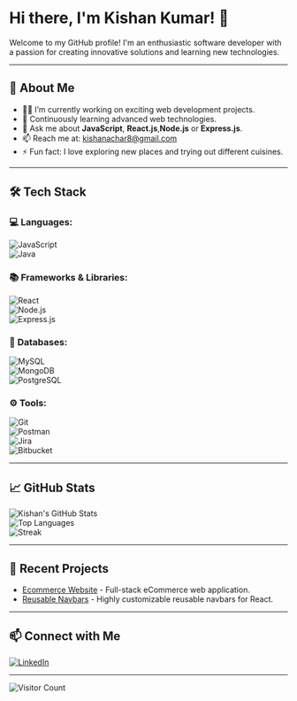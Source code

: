 # Hi there, I'm Kishan Kumar! 👋

Welcome to my GitHub profile! I'm an enthusiastic software developer with a passion for creating innovative solutions and learning new technologies.  

---

## 🚀 About Me  
- 👨‍💻 I’m currently working on exciting web development projects.  
- 🌱 Continuously learning advanced web technologies.  
- 💬 Ask me about **JavaScript**, **React.js**,**Node.js** or **Express.js**.  
- 📫 Reach me at: [kishanachar8@gmail.com](mailto:kishanachar8@gmail.com)  
- ⚡ Fun fact: I love exploring new places and trying out different cuisines.  

---

## 🛠️ Tech Stack
### 💻 **Languages:**  
![JavaScript](https://img.shields.io/badge/JavaScript-F7DF1E?style=flat-square&logo=javascript&logoColor=black)  
![Java](https://img.shields.io/badge/Java-007396?style=flat-square&logo=java&logoColor=white)  

### 📚 **Frameworks & Libraries:**  
![React](https://img.shields.io/badge/React-61DAFB?style=flat-square&logo=react&logoColor=black)  
![Node.js](https://img.shields.io/badge/Node.js-339933?style=flat-square&logo=node.js&logoColor=white)  
![Express.js](https://img.shields.io/badge/Express.js-000000?style=flat-square&logo=express&logoColor=white)  

### 💾 **Databases:**  
![MySQL](https://img.shields.io/badge/MySQL-4479A1?style=flat-square&logo=mysql&logoColor=white)  
![MongoDB](https://img.shields.io/badge/MongoDB-47A248?style=flat-square&logo=mongodb&logoColor=white)  
![PostgreSQL](https://img.shields.io/badge/PostgreSQL-4169E1?style=flat-square&logo=postgresql&logoColor=white)  

### ⚙️ **Tools:**  
![Git](https://img.shields.io/badge/Git-F05032?style=flat-square&logo=git&logoColor=white)  
![Postman](https://img.shields.io/badge/Postman-FF6C37?style=flat-square&logo=postman&logoColor=white)  
![Jira](https://img.shields.io/badge/Jira-0052CC?style=flat-square&logo=jira&logoColor=white)  
![Bitbucket](https://img.shields.io/badge/Bitbucket-0052CC?style=flat-square&logo=bitbucket&logoColor=white)  

---

## 📈 GitHub Stats  
![Kishan's GitHub Stats](https://github-readme-stats.vercel.app/api?username=kishanachar8&show_icons=true&theme=radical)  
![Top Languages](https://github-readme-stats.vercel.app/api/top-langs/?username=kishanachar8&layout=compact&theme=radical)  
![Streak](https://github-readme-streak-stats.herokuapp.com/?user=kishanachar8&theme=radical)  

---

## 🌟 Recent Projects  
- [Ecommerce Website](https://github.com/kishanachar8/Ecommerce) - Full-stack eCommerce web application.  
- [Reusable Navbars](https://github.com/kishanachar8/react-reusable-navbar) - Highly customizable reusable navbars for React.  

---

## 📫 Connect with Me  
[![LinkedIn](https://img.shields.io/badge/LinkedIn-0A66C2?style=flat-square&logo=linkedin&logoColor=white)](https://www.linkedin.com/in/kishan-kumar-6a88962b8/)  

---

![Visitor Count](https://komarev.com/ghpvc/?username=kishanachar8)
